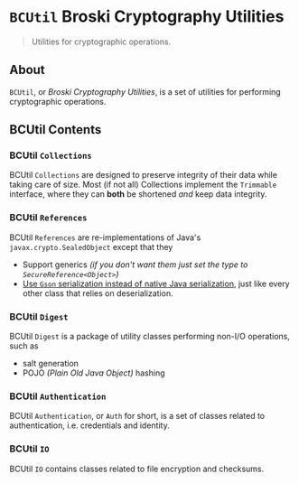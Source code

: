  # `BCUtil` Broski Cryptography Utilities

> Utilities for cryptographic operations.

## About

`BCUtil`, or <em>Broski Cryptography Utilities</em>, is a set of utilities for performing cryptographic operations.

## BCUtil Contents

### BCUtil `Collections`

BCUtil `Collections` are designed to preserve integrity of their data while taking care of size. Most (if not all) Collections
implement the `Trimmable` interface, where they can **both** be shortened _and_ keep data integrity.

### BCUtil `References`

BCUtil `References` are re-implementations of Java's `javax.crypto.SealedObject` except that they
- Support generics *(if you don't want them just set the type to `SecureReference<Object>`)*
- [Use `Gson` serialization instead of native Java serialization](https://owasp.org/www-community/vulnerabilities/Deserialization_of_untrusted_data), just like
every other class that relies on deserialization.

### BCUtil `Digest`

BCUtil `Digest` is a package of utility classes performing non-I/O operations, such as
- salt generation
- POJO *(Plain Old Java Object)* hashing

### BCUtil `Authentication`

BCUtil `Authentication`, or `Auth` for short, is a set of classes related to authentication, i.e. credentials
and identity.

### BCUtil `IO`
BCUtil `IO` contains classes related to file encryption and checksums.

